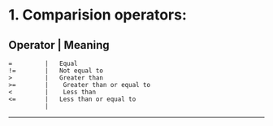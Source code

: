 
# 1. Comparision operators:
**Operator**  | **Meaning**
---------------------------------------------
	=	      |   Equal
	!=	      |   Not equal to
	>	      |   Greater than
	>=	      |    Greater than or equal to
	<	      |    Less than
	<=	      |   Less than or equal to
	          |
 -------------------------------------------